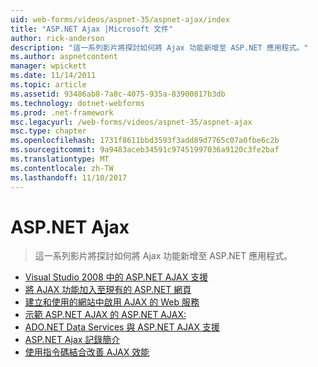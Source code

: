 ```yaml
---
uid: web-forms/videos/aspnet-35/aspnet-ajax/index
title: "ASP.NET Ajax |Microsoft 文件"
author: rick-anderson
description: "這一系列影片將探討如何將 Ajax 功能新增至 ASP.NET 應用程式。"
ms.author: aspnetcontent
manager: wpickett
ms.date: 11/14/2011
ms.topic: article
ms.assetid: 93486ab8-7a8c-4075-935a-83900817b3db
ms.technology: dotnet-webforms
ms.prod: .net-framework
msc.legacyurl: /web-forms/videos/aspnet-35/aspnet-ajax
msc.type: chapter
ms.openlocfilehash: 1731f8611bbd3593f3add89d7765c07a0fbe6c2b
ms.sourcegitcommit: 9a9483aceb34591c97451997036a9120c3fe2baf
ms.translationtype: MT
ms.contentlocale: zh-TW
ms.lasthandoff: 11/10/2017
---
```

<a name="aspnet-ajax"></a>ASP.NET Ajax
====================
> 這一系列影片將探討如何將 Ajax 功能新增至 ASP.NET 應用程式。


- [Visual Studio 2008 中的 ASP.NET AJAX 支援](aspnet-ajax-support-in-visual-studio-2008.md)
- [將 AJAX 功能加入至現有的 ASP.NET 網頁](adding-ajax-functionality-to-an-existing-aspnet-page.md)
- [建立和使用的網站中啟用 AJAX 的 Web 服務](creating-and-using-an-ajax-enabled-web-service-in-a-web-site.md)
- [示範 ASP.NET AJAX 的 ASP.NET AJAX:](aspnet-ajax-a-demonstration-of-aspnet-ajax.md)
- [ADO.NET Data Services 與 ASP.NET AJAX 支援](adonet-data-services-with-aspnet-ajax-support.md)
- [ASP.NET Ajax 記錄簡介](introduction-to-aspnet-ajax-history.md)
- [使用指令碼結合改善 AJAX 效能](using-script-combining-to-improve-ajax-performance.md)
